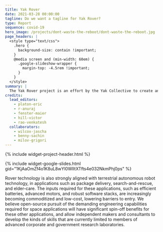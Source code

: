 ```yaml
---
title: Yak Rover
date: 2021-03-28 00:00:00
tagline: Do we want a tagline for Yak Rover?
type: Report
sequence: covid-19
hero_image: /projects/dont-waste-the-reboot/dont-waste-the-reboot.jpg
page_headers: |
  <style type="text/css">
    .hero {
      background-size: contain !important;
    }
    @media screen and (min-width: 60em) {
      .google-slideshow-wrapper {
        margin-top: -4.5rem !important;
      }
    }
  </style>
summary: |
  The Yak Rover project is an effort by the Yak Collective to create an open-source rover design capable of actually being deployed on Mars by 2031. We are betting that radically declining launch costs, and increasingly capable infrastructure on Mars and the Moon (such as shared communications relay or charging facilities) could open up the possibility of an open-source space program based on low-cost rovers. 
credits:
  lead_editors:
    - platon-eric
    - r-anuraj
    - fenster-maier
    - hill-victor
    - rao-venkatesh
  collaborators:
    - wilcox-jascha
    - benny-sachin
    - milov-grigori
---
```

{% include widget-project-header.html %}

{% include widget-google-slides.html gid="1KjAaOmZf4o1K8uL8wYl0WlItXTfts4e032NkmPhj0ps" %}

Rover technology is also strongly aligned with terrestrial autonomous robot technology, in applications such as package delivery, search-and-rescue, and elder-care. The inputs required for these applications, such as efficient batteries, advanced motors, and robust software stacks, are increasingly becoming commoditized and low-cost, lowering barriers to entry. We believe open-source pursuit of the demanding engineering capabilities required for space applications will have significant spin-off benefits for these other applications, and allow independent makers and consultants to develop the kinds of skills that are currently limited to members of advanced corporate and government research laboratories.

